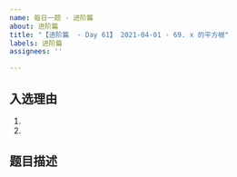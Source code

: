 ```yaml
---
name: 每日一题 - 进阶篇
about: 进阶篇
title: "【进阶篇  - Day 61】 2021-04-01 - 69. x 的平方根"
labels: 进阶篇
assignees: ''

---
```


## 入选理由

1.
2.

## 题目描述

